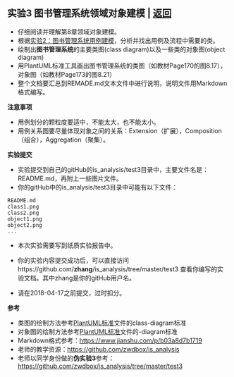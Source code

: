 ﻿<!-- markdownlint-disable MD033-->
<!-- 禁止MD033类型的警告 https://www.npmjs.com/package/markdownlint -->

## 实验3 图书管理系统领域对象建模 | [返回](./README.md)

- 仔细阅读并理解第8章领域对象建模。
- 根据[实验2：图书管理系统用例建模](./test2.md)，分析并找出用例及流程中需要的类。
- 绘制出<b>图书管理系统</b>的主要类图(class diagram)以及一些类的对象图(object diagram)
- 用PlantUML标准工具画出图书管理系统的类图（如教材Page170的图8.17），对象图（如教材Page173的图8.21）
- 整个文档要汇总到REMADE.md文本文件中进行说明，说明文件用Markdown格式编写。

<b>注意事项</b>
- 用例划分的颗粒度要适中，不能太大，也不能太小。
- 用例关系图要尽量体现对象之间的关系：Extension（扩展），Composition（组合），Aggregation（聚集）。

<b>实验提交</b>

- 实验提交到自己的gitHub的is_analysis/test3目录中，主要文件名是：README.md，再附上一些图片文件。
- 你的gitHub中的is_analysis/test3目录中可能有以下文件：

``` filelist
README.md
class1.png
class2.png
object1.png
object2.png
...
```
- 本次实验需要写到纸质实验报告中。

- 你的实验内容提交成功后，可以直接访问https://github.com/<b>zhang</b>/is_analysis/tree/master/test3
查看你编写的实验文档。其中zhang是你的gitHub用户名。

- 请在2018-04-17之前提交，过时扣分。

<b>参考</b>

- 类图的绘制方法参考[PlantUML标准](http://plantuml.com/class-diagram)文件的class-diagram标准
- 对象图的绘制方法参考[PlantUML标准](http://plantuml.com/object-diagram)文件的-diagram标准
- Markdown格式参考：https://www.jianshu.com/p/b03a8d7b1719
- 老师的教学资源：https://github.com/zwdbox/is_analysis
- 老师以同学身份做的<b>伪实验3</b>参考：https://github.com/zwdbox/is_analysis/tree/master/test3